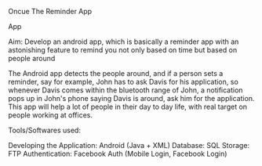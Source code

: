 Oncue
The Reminder App



App

Aim: Develop an android app, which is basically a reminder app with an astonishing feature to remind you not only based on time but based on people around

The Android app detects the people around, and if a person sets a reminder, say for example, John has to ask Davis for his application, so whenever Davis comes within the bluetooth range of John, a notification pops up in John's phone saying Davis is around, ask him for the application. This app will help a lot of people in their day to day life, with real target on people working at offices.



Tools/Softwares used:

Developing the Application: Android (Java + XML) Database: SQL Storage: FTP Authentication: Facebook Auth (Mobile Login, Facebook Login)
